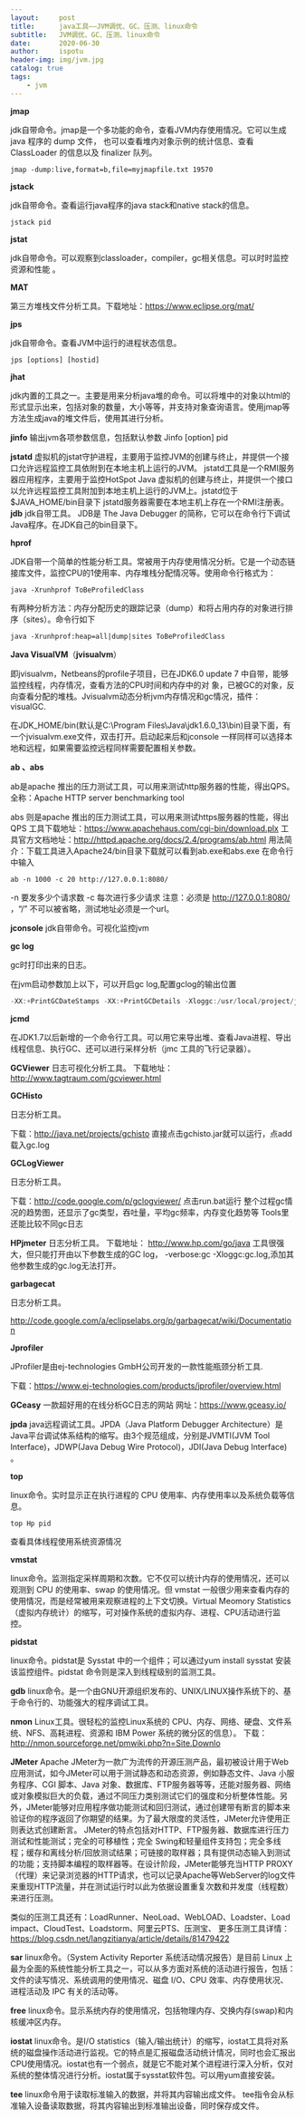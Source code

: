 ```yaml
---
layout:     post
title:      java工具——JVM调优、GC、压测、linux命令
subtitle:   JVM调优、GC、压测、linux命令
date:       2020-06-30
author:     ispotu
header-img: img/jvm.jpg
catalog: true
tags:
    - jvm
---
```


**jmap**

jdk自带命令。jmap是一个多功能的命令，查看JVM内存使用情况。它可以生成 java 程序的 dump 文件， 也可以查看堆内对象示例的统计信息、查看 ClassLoader 的信息以及 finalizer 队列。

```linux
jmap -dump:live,format=b,file=myjmapfile.txt 19570
```

**jstack**

jdk自带命令。查看运行java程序的java stack和native stack的信息。

```
jstack pid
```

**jstat**

jdk自带命令。可以观察到classloader，compiler，gc相关信息。可以时时监控资源和性能 。

**MAT**

第三方堆栈文件分析工具。下载地址：https://www.eclipse.org/mat/

**jps**

jdk自带命令。查看JVM中运行的进程状态信息。

```
jps [options] [hostid]
```

**jhat**

jdk内置的工具之一。主要是用来分析java堆的命令。可以将堆中的对象以html的形式显示出来，包括对象的数量，大小等等，并支持对象查询语言。使用jmap等方法生成java的堆文件后，使用其进行分析。

**jinfo**
输出jvm各项参数信息，包括默认参数
Jinfo [option] pid

**jstatd**
虚拟机的jstat守护进程，主要用于监控JVM的创建与终止，并提供一个接口允许远程监控工具依附到在本地主机上运行的JVM。
jstatd工具是一个RMI服务器应用程序，主要用于监控HotSpot Java 虚拟机的创建与终止，并提供一个接口以允许远程监控工具附加到本地主机上运行的JVM上。jstatd位于 $JAVA_HOME/bin目录下
jstatd服务器需要在本地主机上存在一个RMI注册表。
**jdb**
jdk自带工具。 JDB是 The Java Debugger 的简称，它可以在命令行下调试Java程序。在JDK自己的bin目录下。

**hprof**

JDK自带一个简单的性能分析工具。常被用于内存使用情况分析。它是一个动态链接库文件，监控CPU的1使用率、内存堆栈分配情况等。使用命令行格式为：

```
java -Xrunhprof ToBeProfiledClass
```

有两种分析方法：内存分配历史的跟踪记录（dump）和将占用内存的对象进行排序（sites）。命令行如下

```
java -Xrunhprof:heap=all|dump|sites ToBeProfiledClass
```

**Java VisualVM**（**jvisualvm**）

即jvisualvm，Netbeans的profile子项目，已在JDK6.0 update 7 中自带，能够监控线程，内存情况，查看方法的CPU时间和内存中的对 象，已被GC的对象，反向查看分配的堆栈。Jvisualvm动态分析jvm内存情况和gc情况，插件：visualGC.

在JDK_HOME/bin(默认是C:\Program Files\Java\jdk1.6.0_13\bin)目录下面，有一个jvisualvm.exe文件，双击打开。启动起来后和jconsole 一样同样可以选择本地和远程，如果需要监控远程同样需要配置相关参数。

**ab 、abs**

ab是apache 推出的压力测试工具，可以用来测试http服务器的性能，得出QPS。全称：Apache HTTP server benchmarking tool

abs 则是apache 推出的压力测试工具，可以用来测试https服务器的性能，得出QPS
工具下载地址：https://www.apachehaus.com/cgi-bin/download.plx
工具官方文档地址：http://httpd.apache.org/docs/2.4/programs/ab.html
用法简介：下载工具进入Apache24/bin目录下载就可以看到ab.exe和abs.exe
在命令行中输入

```
ab -n 1000 -c 20 http://127.0.0.1:8080/
```

-n 要发多少个请求数
-c 每次进行多少请求
注意：必须是 http://127.0.0.1:8080/ ，“/” 不可以被省略，测试地址必须是一个url。

**jconsole**
jdk自带命令。可视化监控jvm

**gc log**

gc时打印出来的日志。

在jvm启动参数加上以下，可以开启gc log,配置gclog的输出位置

```java
-XX:+PrintGCDateStamps -XX:+PrintGCDetails -Xloggc:/usr/local/project/jvmtest/gc.log
```

**jcmd**

在JDK1.7以后新增的一个命令行工具。可以用它来导出堆、查看Java进程、导出线程信息、执行GC、还可以进行采样分析（jmc 工具的飞行记录器）。

**GCViewer**
日志可视化分析工具。
下载地址：http://www.tagtraum.com/gcviewer.html

**GCHisto**

日志分析工具。

下载：http://java.net/projects/gchisto
直接点击gchisto.jar就可以运行，点add载入gc.log

**GCLogViewer**

日志分析工具。

下载：http://code.google.com/p/gclogviewer/
点击run.bat运行
整个过程gc情况的趋势图，还显示了gc类型，吞吐量，平均gc频率，内存变化趋势等
Tools里还能比较不同gc日志

**HPjmeter**
日志分析工具。
下载地址： http://www.hp.com/go/java
工具很强大，但只能打开由以下参数生成的GC log， -verbose:gc -Xloggc:gc.log,添加其他参数生成的gc.log无法打开。

**garbagecat**

日志分析工具。

http://code.google.com/a/eclipselabs.org/p/garbagecat/wiki/Documentation

**Jprofiler**

JProfiler是由ej-technologies GmbH公司开发的一款性能瓶颈分析工具.

下载：https://www.ej-technologies.com/products/jprofiler/overview.html

**GCeasy**
一款超好用的在线分析GC日志的网站
网址：https://www.gceasy.io/

**jpda**
java远程调试工具。JPDA（Java Platform Debugger Architecture）是Java平台调试体系结构的缩写。由3个规范组成，分别是JVMTI(JVM Tool Interface)，JDWP(Java Debug Wire Protocol)，JDI(Java Debug Interface) 。

**top**

linux命令。实时显示正在执行进程的 CPU 使用率、内存使用率以及系统负载等信息。

```
top Hp pid
```

查看具体线程使用系统资源情况

**vmstat**

linux命令。监测指定采样周期和次数。它不仅可以统计内存的使用情况，还可以观测到 CPU 的使用率、swap 的使用情况。但 vmstat 一般很少用来查看内存的使用情况，而是经常被用来观察进程的上下文切换。Virtual Meomory Statistics（虚拟内存统计）的缩写，可对操作系统的虚拟内存、进程、CPU活动进行监控。

**pidstat**

linux命令。pidstat是 Sysstat 中的一个组件；可以通过yum install sysstat 安装该监控组件。pidstat 命令则是深入到线程级别的监测工具。

**gdb**
linux命令。是一个由GNU开源组织发布的、UNIX/LINUX操作系统下的、基于命令行的、功能强大的程序调试工具。

**nmon**
Linux工具。很轻松的监控Linux系统的 CPU、内存、网络、硬盘、文件系统、NFS、高耗进程、资源和 IBM Power 系统的微分区的信息）。
下载：http://nmon.sourceforge.net/pmwiki.php?n=Site.Downlo



**JMeter**
Apache JMeter为一款广为流传的开源压测产品，最初被设计用于Web应用测试，如今JMeter可以用于测试静态和动态资源，例如静态文件、Java 小服务程序、CGI 脚本、Java 对象、数据库、FTP服务器等等，还能对服务器、网络或对象模拟巨大的负载，通过不同压力类别测试它们的强度和分析整体性能。另外，JMeter能够对应用程序做功能测试和回归测试，通过创建带有断言的脚本来验证你的程序返回了你期望的结果。为了最大限度的灵活性，JMeter允许使用正则表达式创建断言。
JMeter的特点包括对HTTP、FTP服务器、数据库进行压力测试和性能测试；完全的可移植性；完全 Swing和轻量组件支持包；完全多线程；缓存和离线分析/回放测试结果；可链接的取样器；具有提供动态输入到测试的功能；支持脚本编程的取样器等。在设计阶段，JMeter能够充当HTTP PROXY（代理）来记录浏览器的HTTP请求，也可以记录Apache等WebServer的log文件来重现HTTP流量，并在测试运行时以此为依据设置重复次数和并发度（线程数）来进行压测。

类似的压测工具还有：LoadRunner、NeoLoad、WebLOAD、Loadster、Load impact、CloudTest、Loadstorm、阿里云PTS、压测宝、
更多压测工具详情：https://blog.csdn.net/langzitianya/article/details/81479422

**sar**
linux命令。（System Activity Reporter 系统活动情况报告）是目前 Linux 上最为全面的系统性能分析工具之一，可以从多方面对系统的活动进行报告，包括：文件的读写情况、系统调用的使用情况、磁盘 I/O、CPU 效率、内存使用状况、进程活动及 IPC 有关的活动等。


**free** 
linux命令。显示系统内存的使用情况，包括物理内存、交换内存(swap)和内核缓冲区内存。

**iostat**
linux命令。是I/O statistics（输入/输出统计）的缩写，iostat工具将对系统的磁盘操作活动进行监视。它的特点是汇报磁盘活动统计情况，同时也会汇报出CPU使用情况。iostat也有一个弱点，就是它不能对某个进程进行深入分析，仅对系统的整体情况进行分析。iostat属于sysstat软件包。可以用yum直接安装。


**tee**
linux命令用于读取标准输入的数据，并将其内容输出成文件。
tee指令会从标准输入设备读取数据，将其内容输出到标准输出设备，同时保存成文件。

